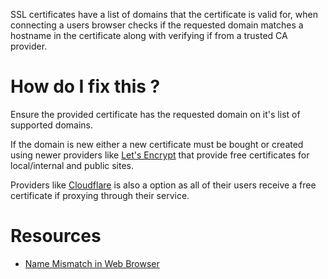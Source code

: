 SSL certificates have a list of domains that the certificate is valid for, when connecting a users browser checks if the requested domain matches a hostname in the certificate along with verifying if from a trusted CA provider.

# How do I fix this ?

Ensure the provided certificate has the requested domain on it's list of supported domains. 

If the domain is new either a new certificate must be bought or created using newer providers like [Let's Encrypt](https://letsencrypt.org/) that provide free certificates for local/internal and public sites.

Providers like [Cloudflare](https://www.cloudflare.com) is also a option as all of their users receive a free certificate if proxying through their service.

# Resources

* [Name Mismatch in Web Browser](https://www.digicert.com/ssl-support/certificate-name-mismatch-error.htm)

